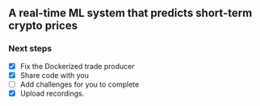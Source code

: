 ## A real-time ML system that predicts short-term crypto prices

### Next steps

- [x] Fix the Dockerized trade producer
- [x] Share code with you 
- [ ] Add challenges for you to complete
- [x] Upload recordings.